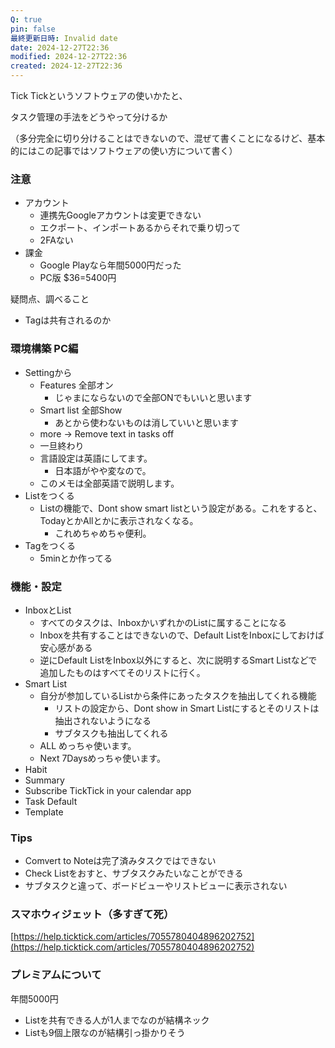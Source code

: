 ```yaml
---
Q: true
pin: false
最終更新日時: Invalid date
date: 2024-12-27T22:36
modified: 2024-12-27T22:36
created: 2024-12-27T22:36
---
```

  

Tick Tickというソフトウェアの使いかたと、

タスク管理の手法をどうやって分けるか

（多分完全に切り分けることはできないので、混ぜて書くことになるけど、基本的にはこの記事ではソフトウェアの使い方について書く）

### 注意

- アカウント
    - 連携先Googleアカウントは変更できない
    - エクポート、インポートあるからそれで乗り切って
    - 2FAない
- 課金
    - Google Playなら年間5000円だった
    - PC版 $36=5400円

疑問点、調べること

- Tagは共有されるのか

  

### 環境構築 PC編

- Settingから
    - Features 全部オン
        - じゃまにならないので全部ONでもいいと思います
    - Smart list 全部Show
        - あとから使わないものは消していいと思います
    - more -> Remove text in tasks off
    - 一旦終わり
    - 言語設定は英語にしてます。
        - 日本語がやや変なので。
    - このメモは全部英語で説明します。
- Listをつくる
    - Listの機能で、Dont show smart listという設定がある。これをすると、TodayとかAllとかに表示されなくなる。
        - これめちゃめちゃ便利。
- Tagをつくる
    - 5minとか作ってる

  

### 機能・設定

- InboxとList
    - すべてのタスクは、InboxかいずれかのListに属することになる
    - Inboxを共有することはできないので、Default ListをInboxにしておけば安心感がある
    - 逆にDefault ListをInbox以外にすると、次に説明するSmart Listなどで追加したものはすべてそのリストに行く。
- Smart List
    - 自分が参加しているListから条件にあったタスクを抽出してくれる機能
        - リストの設定から、Dont show in Smart Listにするとそのリストは抽出されないようになる
        - サブタスクも抽出してくれる
    - ALL めっちゃ使います。
    - Next 7Daysめっちゃ使います。
- Habit
- Summary
- Subscribe TickTick in your calendar app
- Task Default
- Template

### Tips

- Comvert to Noteは完了済みタスクではできない
- Check Listをおすと、サブタスクみたいなことができる
- サブタスクと違って、ボードビューやリストビューに表示されない

  

  

### スマホウィジェット（多すぎて死）

[https://help.ticktick.com/articles/7055780404896202752](https://help.ticktick.com/articles/7055780404896202752)

  

### プレミアムについて

年間5000円

- Listを共有できる人が1人までなのが結構ネック
- Listも9個上限なのが結構引っ掛かりそう